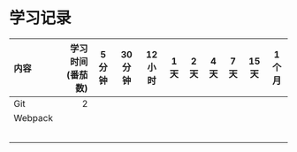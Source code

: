 # 学习记录

| 内容      | 学习时间(番茄数) | 5 分钟 | 30 分钟 | 12 小时 | 1 天 | 2 天 | 4 天 | 7 天 | 15 天 | 1 个月 |
| :------ | --------: | :--: | ----- | ----- | --- | --- | --- | --- | ---- | ---- |
| Git     |         2 |      |       |       |     |     |     |     |      |      |
| Webpack |           |      |       |       |     |     |     |     |      |      |
|         |           |      |       |       |     |     |     |     |      |      |
|         |           |      |       |       |     |     |     |     |      |      |
|         |           |      |       |       |     |     |     |     |      |      |
|         |           |      |       |       |     |     |     |     |      |      |
|         |           |      |       |       |     |     |     |     |      |      |
